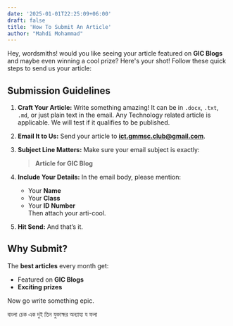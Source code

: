 ```yaml
---
date: '2025-01-01T22:25:09+06:00'
draft: false
title: 'How To Submit An Article'
author: "Mahdi Mohammad"
---
```



Hey, wordsmiths! would you like seeing your article featured on **GIC Blogs** and maybe even winning a cool prize? Here's your shot! Follow these quick steps to send us your article:

## Submission Guidelines

1. **Craft Your Article:** Write something amazing! It can be in `.docx`, `.txt`, `.md`, or just plain text in the email. Any Technology related article is applicable. We will test if it qualifies to be published.

2. **Email It to Us:** Send your article to **ict.gmmsc.club@gmail.com**.

3. **Subject Line Matters:** Make sure your email subject is exactly:
   > **Article for GIC Blog**  


4. **Include Your Details:** In the email body, please mention:
   - Your **Name**  
   - Your **Class**  
   - Your **ID Number**  
Then attach your arti-cool.

5. **Hit Send:** And that’s it. 
## Why Submit?

The **best articles** every month get:
- Featured on **GIC Blogs** 
- **Exciting prizes** 

Now go write something epic.

বাংলা চেক এক দুই তিন যুক্তাক্ষর 
অন্যায্য য ফলা 
